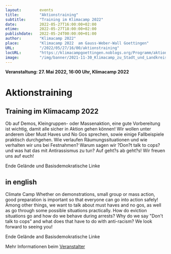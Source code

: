 ```yaml
---
layout:        events
title:         "Aktionstraining"
subtitle:      "Training im Klimacamp 2022"
date:          2022-05-27T16:00:00+02:00
etime:         2022-05-27T18:00:00+02:00
publishdate:   2022-05-24T00:00:00+01:00
author:        "Klimacamp 2022"
place:         "Klimacamp 2022  am Gauss-Weber-Wall Goettingen"
URL:           "/2022/05/27/16/00/aktionstraining"
locURL:        "https://klimacampgoettingen.noblogs.org/Programm/aktionstraining-eg/"
image:         "/img/banner/2021-11-30_Klimacamp_zu_Stadt_und_Landkreis-banner.jpg"
---
```


**Veranstaltung: 27. Mai 2022, 16:00 Uhr, Klimacamp 2022**

Aktionstraining
===========

Training im Klimacamp 2022
-----------
Ob auf Demos, Kleingruppen- oder Massenaktion, eine gute Vorbereitung 
ist wichtig, damit alle sicher in Aktion gehen können! Wir wollen unter 
anderem über Must Haves und No Gos sprechen, sowie einige Fallbeispiele 
praktisch durchgehen.
Wie verlaufen Räumungssituationen und wie verhalten wir uns bei 
Festnahmen? Warum sagen wir ?Don?t talk to cops? und was hat das mit 
Antirassismus zu tun?
Auf geht?s ab geht?s! Wir freuen uns auf euch!

Ende Gelände und Basisdemokratische Linke

in english
------------
Climate Camp Whether on demonstrations, small group or mass action, good 
preparation is important so that everyone can go into action safely! 
Among other things, we want to talk about must haves and no gos, as well 
as go through some possible situations practically. How do eviction 
situations go and how do we behave during arrests? Why do we say "Don't 
talk to cops" and what does that have to do with anti-racism? We look 
forward to seeing you! 

Ende Gelände and Basisdemokratische Linke

Mehr Informationen beim [Veranstalter](https://klimacampgoettingen.noblogs.org/Programm/aktionstraining-eg/)
